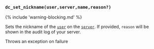 ### `dc_set_nickname(user,server,name,reason?)`

{% include 'warning-blocking.md' %}

Sets the nickname of the [`user`](/values/user.md) on the [`server`](/values/server.md).
If provided, `reason` will be shown in the audit log of your server.

Throws an exception on failure